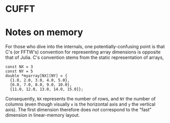 # CUFFT

# Notes on memory

For those who dive into the internals, one potentially-confusing point is that C's (or FFTW's) convention for representing array dimensions is opposite that of Julia. C's convention stems from the static representation of arrays,

```
const NX = 3
const NY = 5
double *myarray[NX][NY] = {
  {1.0, 2.0, 3.0, 4.0, 5.0},
  {6.0, 7.0, 8.0, 9.0, 10.0},
  {11.0, 12.0, 13.0, 14.0, 15.0}};
```

Consequently, `NX` represents the number of rows, and `NY` the number of columns (even though visually `x` is the horizontal axis and `y` the vertical axis). The first dimension therefore does _not_ correspond to the "fast" dimension in linear-memory layout.
